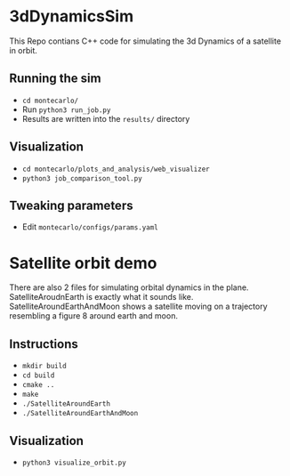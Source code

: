 # 3dDynamicsSim

This Repo contians C++ code for simulating the 3d Dynamics of a satellite  in orbit.

## Running the sim
- `cd montecarlo/`
- Run `python3 run_job.py`
- Results are written into the `results/` directory
 
## Visualization
- `cd montecarlo/plots_and_analysis/web_visualizer`
- `python3 job_comparison_tool.py`

## Tweaking parameters
- Edit `montecarlo/configs/params.yaml`


# Satellite orbit demo
There are also 2 files for simulating orbital dynamics in the plane. SatelliteAroudnEarth is exactly what it sounds like. SatelliteAroundEarthAndMoon shows a satellite moving on a trajectory resembling a figure 8 around earth and moon. 

## Instructions
- `mkdir build`
- `cd build`
- `cmake ..`
- `make`
- `./SatelliteAroundEarth`
- `./SatelliteAroundEarthAndMoon`

## Visualization
 - `python3 visualize_orbit.py`
